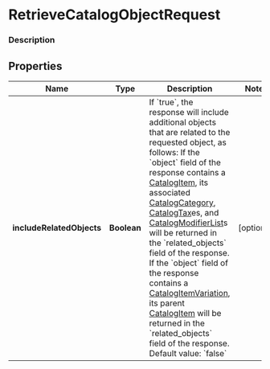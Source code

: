 
# RetrieveCatalogObjectRequest

### Description



## Properties
Name | Type | Description | Notes
------------ | ------------- | ------------- | -------------
**includeRelatedObjects** | **Boolean** | If &#x60;true&#x60;, the response will include additional objects that are related to the requested object, as follows:  If the &#x60;object&#x60; field of the response contains a [CatalogItem](#type-catalogitem), its associated [CatalogCategory](#type-catalogcategory), [CatalogTax](#type-catalogtax)es, and [CatalogModifierList](#type-catalogmodifierlist)s will be returned in the &#x60;related_objects&#x60; field of the response. If the &#x60;object&#x60; field of the response contains a [CatalogItemVariation](#type-catalogitemvariation), its parent [CatalogItem](#type-catalogitem) will be returned in the &#x60;related_objects&#x60; field of the response.  Default value: &#x60;false&#x60; |  [optional]



